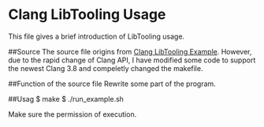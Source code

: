 # Clang LibTooling Usage
This file gives a brief introduction of LibTooling usage.

##Source
The source file origins from [Clang LibTooling Example](http://kevinaboos.blogspot.com/2013/07/clang-tutorial-part-ii-libtooling.html). However, due to the rapid change of Clang API, I have modified some code to support the newest Clang 3.8 and compeletly changed the makefile.

##Function of the source file
Rewrite some part of the program.

##Usag
$ make
$ ./run_example.sh

Make sure the permission of execution.

